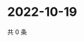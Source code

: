 # 2022-10-19

共 0 条

<!-- BEGIN WEIBO -->
<!-- 最后更新时间 Wed Oct 19 2022 07:24:21 GMT+0800 (China Standard Time) -->

<!-- END WEIBO -->
